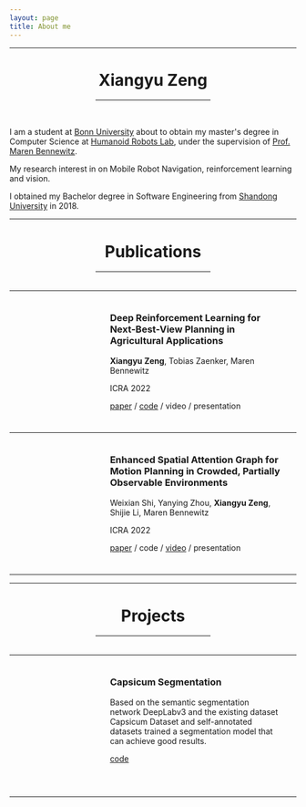 ```yaml
---
layout: page
title: About me
---
```


___

# <center>Xiangyu Zeng</center>
<div style="border: 0.5px solid gray;width:200px;height:0;margin-left: 50%; transform: translate(-50%,-50%);"></div>

&nbsp;

I am a student at <a href="https://www.uni-bonn.de/en">Bonn University</a> about to obtain my master's degree in Computer Science
at <a href="https://www.hrl.uni-bonn.de/">Humanoid Robots Lab</a>,
under the supervision of <a href="https://www.hrl.uni-bonn.de/Members/maren"> Prof. Maren Bennewitz</a>.

My research interest in on Mobile Robot Navigation, reinforcement learning and vision.

I obtained my Bachelor degree in Software Engineering from <a href="https://www.en.sdu.edu.cn/">Shandong University</a> in 2018.

___

# <center>Publications</center>

<div style="border: 0.5px solid gray;width:200px;height:0;margin-left: 50%; transform: translate(-50%,-50%);"></div>
&nbsp;

___

<div style="height:220px;">
<div style="width:30%; height:auto; float:left; display:inline; margin-top: 2%"> <img src="../images/introduction2.png" alt=""></div>
<div style="width:60%; height:auto; float:left; display:inline; margin-left: 5%">
<h3>Deep Reinforcement Learning for Next-Best-View Planning in Agricultural Applications</h3>
<p><b>Xiangyu Zeng</b>, Tobias Zaenker, Maren Bennewitz </p>
<p>ICRA 2022</p>
<p>
<a href="https://www.hrl.uni-bonn.de/publications/zeng22icra.pdf">paper</a>  /
<a href="https://github.com/zengxyu/vpp-learning.git">code</a> / <span>video</span> / <span>presentation</span> </p>
</div>
</div>

___

<div style="height:220px;">
<div style="width:30%; height:auto; float:left; display:inline; margin-top: 3%"> <img src="../images/introduction_weixian.png" alt=""></div>
<div style="width:60%; height:auto; float:left; display:inline; margin-left: 5%">
<h3>Enhanced Spatial Attention Graph for Motion Planning in Crowded, Partially Observable Environments </h3>
<p>Weixian Shi, Yanying Zhou, <b>Xiangyu Zeng</b>,  Shijie Li, Maren Bennewitz </p>
<p>ICRA 2022</p>
<p>
<a href="https://www.hrl.uni-bonn.de/publications/shi22icra.pdf">paper</a>  /
<span>code</span> / <a href="https://www.hrl.uni-bonn.de/publications/shi22icra.mp4">video</a> / <span>presentation</span> </p>
</div>
</div>

___


___

# <center>Projects</center>

<div style="border: 0.5px solid gray;width:200px;height:0;margin-left: 50%; transform: translate(-50%,-50%);"></div>
&nbsp;

___

<div style="height:220px;">
<div style="width:30%; height:auto; float:left; display:inline; margin-top: 2%"> <img src="../images/introduction_capsicum_segmentation.png" alt=""></div>
<div style="width:60%; height:auto; float:left; display:inline; margin-left: 5%">
<h3>Capsicum Segmentation</h3>
<p>Based on the semantic segmentation network DeepLabv3 and the existing dataset
Capsicum Dataset and self-annotated datasets trained a segmentation model that can achieve good
results. </p>
<p>
<a href="https://github.com/zengxyu/CapsicumSegmentation.git">code</a> </p>
</div>
</div>

___

